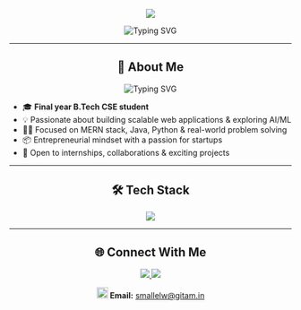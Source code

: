 <!-- Waving Banner -->
<p align="center">
  <img src="https://capsule-render.vercel.app/api?type=waving&color=0d1117&height=250&section=header&text=Hi,%20I'm%20Sahil%20👋&fontSize=40&fontAlignY=40&desc=Software%20Developer%20%7C%20MERN%20%7C%20Java%20%7C%20Python%20%7C%20AI/ML&descSize=20&descAlignY=60&theme=tokyonight" />
</p>

<p align="center">
  <img src="https://readme-typing-svg.demolab.com?font=Fira+Code&size=22&pause=1000&color=58A6FF&center=true&vCenter=true&width=500&lines=Final+Year+B.Tech+CSE+Student;MERN+Stack+%7C+Java+%7C+Python+%7C+AI/ML;Entrepreneur+%7C+Full-Stack+Developer" alt="Typing SVG" />
</p>

---

<h2 align="center">🚀 About Me</h2>

<p align="center">
  <img src="https://readme-typing-svg.demolab.com?font=Fira+Code&size=20&pause=1000&color=58A6FF&center=true&vCenter=true&width=700&lines=Final+Year+B.Tech+CSE+Student;Passionate+about+AI%2FML+and+Startup+Ideas;MERN+Stack+%7C+Java+%7C+Python+%7C+Full+Stack+Developer" alt="Typing SVG" />
</p>

<ul>
  <li>🎓 <b>Final year B.Tech CSE student</b></li>
  <li>💡 Passionate about building scalable web applications & exploring AI/ML</li>
  <li>👨‍💻 Focused on MERN stack, Java, Python & real-world problem solving</li>
  <li>📦 Entrepreneurial mindset with a passion for startups</li>
  <li>🤝 Open to internships, collaborations & exciting projects</li>
</ul>

---

<h2 align="center">🛠️ Tech Stack</h2>

<p align="center">
  <img src="https://skillicons.dev/icons?i=js,cpp,python,java,html,css,react,nodejs,express,mongodb,mysql,tailwind,git,github,vscode&perline=8" />
</p>

---

<h2 align="center">🌐 Connect With Me</h2>

<p align="center">
  <a href="https://www.linkedin.com/in/sahil-mallelwar-439082325" target="_blank">
    <img src="https://img.shields.io/badge/LinkedIn-Connect-blue?style=for-the-badge&logo=linkedin&logoColor=white" />
  </a>
  <a href="mailto:smallelw@gitam.in" target="_blank">
    <img src="https://img.shields.io/badge/Gmail-smallelw@gitam.in-D14836?style=for-the-badge&logo=gmail&logoColor=white" />
  </a>
</p>

<p align="center">
  <img src="https://raw.githubusercontent.com/aleen42/PersonalWiki/master/images/gif/email.gif" width="20" />
  <b>Email:</b> <a href="mailto:smallelw@gitam.in">smallelw@gitam.in</a>
</p>
